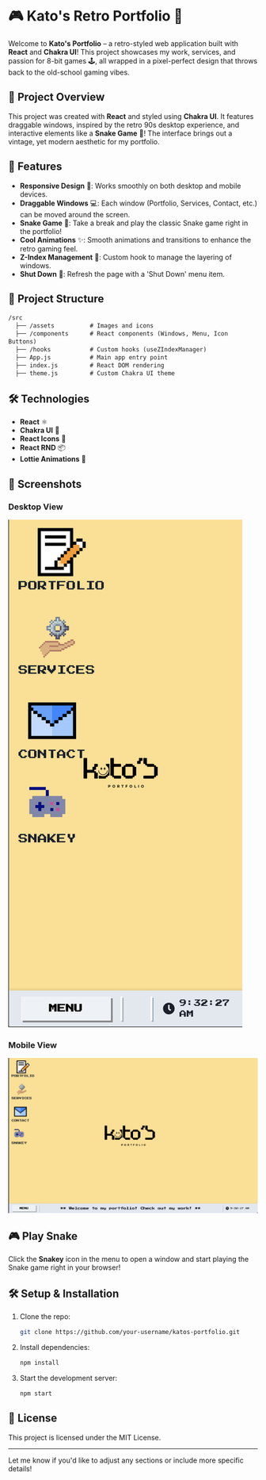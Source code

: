 # 🎮 Kato's Retro Portfolio 🎨

Welcome to **Kato's Portfolio** – a retro-styled web application built with **React** and **Chakra UI**! This project showcases my work, services, and passion for 8-bit games 🕹️, all wrapped in a pixel-perfect design that throws back to the old-school gaming vibes.

## 🚀 Project Overview

This project was created with **React** and styled using **Chakra UI**. It features draggable windows, inspired by the retro 90s desktop experience, and interactive elements like a **Snake Game** 🐍! The interface brings out a vintage, yet modern aesthetic for my portfolio.

## 🌟 Features
- **Responsive Design** 📱: Works smoothly on both desktop and mobile devices.
- **Draggable Windows** 💻: Each window (Portfolio, Services, Contact, etc.) can be moved around the screen.
- **Snake Game** 🐍: Take a break and play the classic Snake game right in the portfolio!
- **Cool Animations** ✨: Smooth animations and transitions to enhance the retro gaming feel.
- **Z-Index Management** 🔄: Custom hook to manage the layering of windows.
- **Shut Down** 🔌: Refresh the page with a 'Shut Down' menu item.

## 📂 Project Structure
```
/src
  ├── /assets          # Images and icons
  ├── /components      # React components (Windows, Menu, Icon Buttons)
  ├── /hooks           # Custom hooks (useZIndexManager)
  ├── App.js           # Main app entry point
  ├── index.js         # React DOM rendering
  ├── theme.js         # Custom Chakra UI theme
```

## 🛠️ Technologies
- **React** ⚛️
- **Chakra UI** 🌈
- **React Icons** 🎨
- **React RND** 📦
- **Lottie Animations** 🎥

## 📸 Screenshots

### Desktop View
![Desktop Screenshot](./public/mobilescreenshot.png)

### Mobile View
![Mobile Screenshot](./public/desktopscreenshot.png)

## 🎮 Play Snake
Click the **Snakey** icon in the menu to open a window and start playing the Snake game right in your browser!

## 🛠️ Setup & Installation

1. Clone the repo:
   ```bash
   git clone https://github.com/your-username/katos-portfolio.git
   ```
2. Install dependencies:
   ```bash
   npm install
   ```
3. Start the development server:
   ```bash
   npm start
   ```

## 📜 License
This project is licensed under the MIT License.

---

Let me know if you'd like to adjust any sections or include more specific details!
